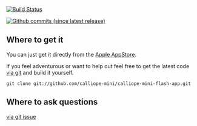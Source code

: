 [![Build Status](https://travis-ci.org/{ORG-or-USERNAME}/{REPO-NAME}.png?branch=master)](https://travis-ci.org/{ORG-or-USERNAME}/{REPO-NAME})

[![Github commits (since latest release)](https://img.shields.io/github/commits-since/SubtitleEdit/subtitleedit/latest.svg)]()

## Where to get it

You can just get it directly from the [Apple AppStore](https://itunes.apple.com/de/app/calliope-mini/id1309545545?mt=8).

If you feel adventurous or want to help out feel free to get the latest code
[via git](http://github.com/calliope-mini/calliope-mini-flash-app) and build it yourself.

    git clone git://github.com/calliope-mini/calliope-mini-flash-app.git

## Where to ask questions

[via git issue](https://github.com/calliope-mini/calliope-mini-flash-app/issues)
